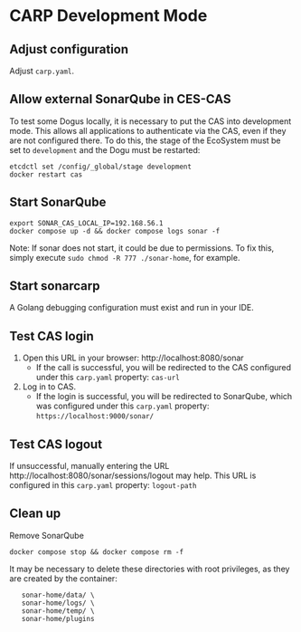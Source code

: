 # CARP Development Mode

## Adjust configuration
Adjust `carp.yaml`.

## Allow external SonarQube in CES-CAS

To test some Dogus locally, it is necessary to put the CAS into development mode.
This allows all applications to authenticate via the CAS, even if they are not
configured there.
To do this, the stage of the EcoSystem must be set to
`development` and the Dogu must be restarted:

```
etcdctl set /config/_global/stage development
docker restart cas
```

## Start SonarQube
```
export SONAR_CAS_LOCAL_IP=192.168.56.1
docker compose up -d && docker compose logs sonar -f
```

Note: If sonar does not start, it could be due to permissions. To fix this, simply execute `sudo chmod -R 777 ./sonar-home`, for example.

## Start sonarcarp

A Golang debugging configuration must exist and run in your IDE.

## Test CAS login

1. Open this URL in your browser: http://localhost:8080/sonar <!-- markdown-link-check-disable-line -->
    - If the call is successful, you will be redirected to the CAS configured under this `carp.yaml` property: `cas-url`
2. Log in to CAS.
    - If the login is successful, you will be redirected to SonarQube, which was configured under this `carp.yaml` property: `https://localhost:9000/sonar/` <!-- markdown-link-check-disable-line -->


## Test CAS logout

<!-- markdown-link-check-disable-next-line -->
If unsuccessful, manually entering the URL http://localhost:8080/sonar/sessions/logout may help. This URL is
configured in this `carp.yaml` property: `logout-path`

## Clean up

Remove SonarQube
```
docker compose stop && docker compose rm -f
```

It may be necessary to delete these directories with root privileges, as they are created by the container:

```sudo rm -rf \
   sonar-home/data/ \
   sonar-home/logs/ \
   sonar-home/temp/ \
   sonar-home/plugins
```